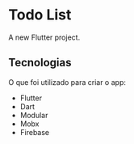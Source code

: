 # Todo List

A new Flutter project.

## Tecnologias

O que foi utilizado para criar o app:

- Flutter
- Dart
- Modular
- Mobx
- Firebase
